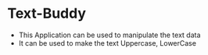 # Text-Buddy

- This Application can be used to manipulate the text data
- It can be used to make the text Uppercase, LowerCase
